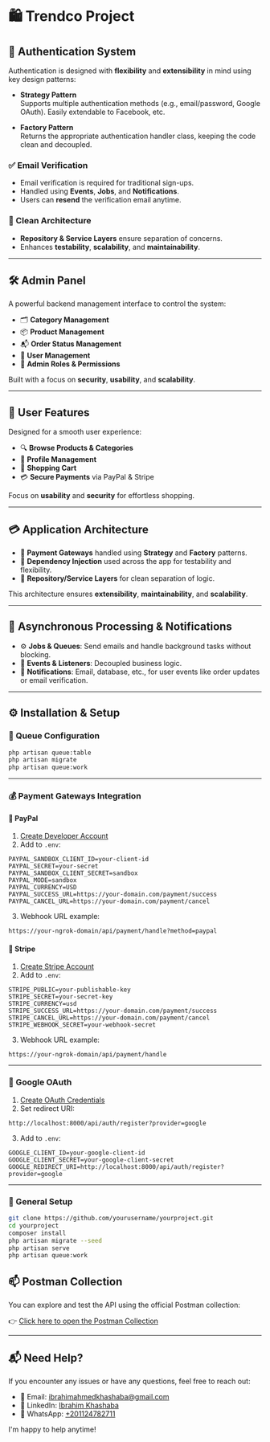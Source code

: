 # 🛍️ Trendco Project

## 🔐 Authentication System

Authentication is designed with **flexibility** and **extensibility** in mind using key design patterns:

- **Strategy Pattern**  
  Supports multiple authentication methods (e.g., email/password, Google OAuth). Easily extendable to Facebook, etc.

- **Factory Pattern**  
  Returns the appropriate authentication handler class, keeping the code clean and decoupled.

### ✅ Email Verification

- Email verification is required for traditional sign-ups.
- Handled using **Events**, **Jobs**, and **Notifications**.
- Users can **resend** the verification email anytime.

### 🧱 Clean Architecture

- **Repository & Service Layers** ensure separation of concerns.
- Enhances **testability**, **scalability**, and **maintainability**.

---

## 🛠️ Admin Panel

A powerful backend management interface to control the system:

- 🗂️ **Category Management**
- 📦 **Product Management**
- 📬 **Order Status Management**
- 👤 **User Management**
- 🔐 **Admin Roles & Permissions**

Built with a focus on **security**, **usability**, and **scalability**.

---

## 👤 User Features

Designed for a smooth user experience:

- 🔍 **Browse Products & Categories**
- 👤 **Profile Management**
- 🛒 **Shopping Cart**
- 💳 **Secure Payments** via PayPal & Stripe

Focus on **usability** and **security** for effortless shopping.

---

## 💳 Application Architecture

- 🧠 **Payment Gateways** handled using **Strategy** and **Factory** patterns.
- 💉 **Dependency Injection** used across the app for testability and flexibility.
- 🧱 **Repository/Service Layers** for clean separation of logic.

This architecture ensures **extensibility**, **maintainability**, and **scalability**.

---

## 📩 Asynchronous Processing & Notifications

- ⚙️ **Jobs & Queues**: Send emails and handle background tasks without blocking.
- 📡 **Events & Listeners**: Decoupled business logic.
- 🔔 **Notifications**: Email, database, etc., for user events like order updates or email verification.

---

## ⚙️ Installation & Setup

### 🧵 Queue Configuration

```bash
php artisan queue:table
php artisan migrate
php artisan queue:work
```

---

### 💰 Payment Gateways Integration

#### 🔹 PayPal

1. [Create Developer Account](https://developer.paypal.com/)
2. Add to `.env`:

```env
PAYPAL_SANDBOX_CLIENT_ID=your-client-id
PAYPAL_SECRET=your-secret
PAYPAL_SANDBOX_CLIENT_SECRET=sandbox
PAYPAL_MODE=sandbox
PAYPAL_CURRENCY=USD
PAYPAL_SUCCESS_URL=https://your-domain.com/payment/success
PAYPAL_CANCEL_URL=https://your-domain.com/payment/cancel
```

3. Webhook URL example:

```
https://your-ngrok-domain/api/payment/handle?method=paypal
```

#### 🔸 Stripe

1. [Create Stripe Account](https://dashboard.stripe.com/)
2. Add to `.env`:

```env
STRIPE_PUBLIC=your-publishable-key
STRIPE_SECRET=your-secret-key
STRIPE_CURRENCY=usd
STRIPE_SUCCESS_URL=https://your-domain.com/payment/success
STRIPE_CANCEL_URL=https://your-domain.com/payment/cancel
STRIPE_WEBHOOK_SECRET=your-webhook-secret
```

3. Webhook URL example:

```
https://your-ngrok-domain/api/payment/handle
```

---

### 🔑 Google OAuth

1. [Create OAuth Credentials](https://console.cloud.google.com/)
2. Set redirect URI:

```
http://localhost:8000/api/auth/register?provider=google
```

3. Add to `.env`:

```env
GOOGLE_CLIENT_ID=your-google-client-id
GOOGLE_CLIENT_SECRET=your-google-client-secret
GOOGLE_REDIRECT_URI=http://localhost:8000/api/auth/register?provider=google
```

---

### 🧰 General Setup

```bash
git clone https://github.com/yourusername/yourproject.git
cd yourproject
composer install
php artisan migrate --seed
php artisan serve
php artisan queue:work
```

## 📫 Postman Collection

You can explore and test the API using the official Postman collection:

👉 [Click here to open the Postman Collection](https://documenter.getpostman.com/view/40282253/2sB2qWHjSP)


---

## 📬 Need Help?

If you encounter any issues or have any questions, feel free to reach out:

- 📧 Email: [ibrahimahmedkhashaba@gmail.com](mailto:ibrahimahmedkhashaba@gmail.com)  
- 💼 LinkedIn: [Ibrahim Khashaba](https://www.linkedin.com/in/ibrahim-khashaba-9167a323b/)  
- 📱 WhatsApp: [+201124782711](https://wa.me/201124782711)

I'm happy to help anytime!

